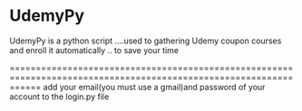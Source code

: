 # UdemyPy
UdemyPy is a python script ....used to gathering Udemy coupon courses and enroll it automatically .. to save your time

==================================================================================================================
add your email(you must use a gmail)and password of your account to the login.py file
